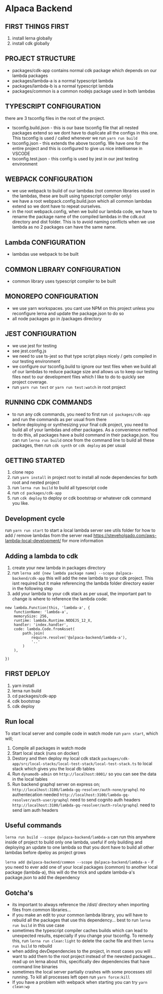 # Alpaca Backend

## FIRST THINGS FIRST

1. install lerna globally
2. install cdk globally

## PROJECT STRUCTURE

- packages/cdk-app contains normal cdk package which depends on our lambda packages
- packages/lambda-a is a normal typescript lambda
- packages/lambda-b is a normal typescript lambda
- packages/common is a common nodejs package used in both lambdas

## TYPESCRIPT CONFIGURATION

there are 3 tsconfig files in the root of the project.

- tsconfig.build.json - this is our base tsconfig file that all nested packages extend so we dont have to duplicate all the configs in this one. This tsconfig is used / called whenever we run `yarn run build`
- tsconfig.json - this extends the above tsconfig. We have one for the entire project and this is configured to give us nice intellisense in VSCODE
- tsconfig.test.json - this config is used by jest in our jest testing environment

## WEBPACK CONFIGURATION

- we use webpack to build of our lambdas (not common libraries used in the lambdas, these are built using typescript compiler only)
- we have a root webpack.config.build.json which all common lambdas extend so we dont have to repeat ourselves.
- in the root webpack.config, when we build our lambda code, we have to rename the package name of the compiled lambdas in the cdk.out directory and dist folder. This is to avoid naming conflicts when we use lambda as no 2 packages can have the same name.

## Lambda CONFIGURATION

- lambdas use webpack to be built

## COMMON LIBRARY CONFIGURATION

- common library uses typescript compiler to be built

## MONOREPO CONFIGURATION

- we use yarn workspaces. you cant use NPM on this project unless you reconfigure lerna and update the package.json to do so
- all node packages go in /packages directory

## JEST CONFIGURATION

- we use jest for testing
- see jest.config.js
- we need to use ts-jest so that type script plays nicely / gets compiled in our testing environment
- we configure our tsconfig.build to ignore our test files when we build all of our lambdas to reduce package size and allows us to keep our testing files next to our development files which I like to do to quickly see project coverage.
- run `yarn run test` or `yarn run test:watch` in root project

## RUNNING CDK COMMANDS

- to run any cdk commands, you need to first run `cd packages/cdk-app` and run the commands as per usual from there
- before deploying or synthesizing your final cdk project, you need to build all of your lambdas and other packages. As a convenience method to do this, all packages have a build command in their package.json. You can run `lerna run build` once from the command line to build all these packages, then run `cdk synth` or `cdk deploy` as per usual

## GETTING STARTED

1. clone repo
2. run `yarn install` in project root to install all node dependencies for both root and nested project
3. run `lerna run build` to build all typescript code
4. run `cd packages/cdk-app`
5. run `cdk deploy` to deploy or cdk bootstrap or whatever cdk command you like.

## Development cycle

run `yarn run start` to start a local lambda server
see utils folder for how to add / remove lambdas from the server
read https://steveholgado.com/aws-lambda-local-development/ for more information

## Adding a lambda to cdk

1. create your new lambda in packages directory
2. run `lerna add {new lambda package name} --scope @alpaca-backend/cdk-app` this will add the new lambda to your cdk project. This isnt required but it make referencing the lambda folder directory easier in the following step
3. add your lambda to your cdk stack as per usual, the important part to change is where to reference the lambda code:

```
new lambda.Function(this, 'lambda-a', {
	functionName: 'lambda-a',
	memorySize: 256,
	runtime: lambda.Runtime.NODEJS_12_X,
	handler: 'index.handler',
	code: lambda.Code.fromAsset(
		path.join(
			require.resolve('@alpaca-backend/lambda-a'),
			'..'
		)
	),

})
```

## FIRST DEPLOY

1. yarn install
2. lerna run build
3. cd packages/cdk-app
4. cdk bootstrap
5. cdk deploy

## Run local

To start local server and compile code in watch mode run `yarn start`, which will;

1. Compile all packages in watch mode
2. Start local stack (runs on docker)
3. Destory and then deploy my local cdk stack `packages/cdk-app/src/local-stacks/local-test-stack/local-test-stack.ts` to local stack which gives you the local db tables
4. Run `dynamodb-admin` on `http://localhost:8001/` so you can see the data in the local tables
5. Run backend graphql server on express on;
   `http://localhost:3100/lambda-gq-resolver/auth-none/graphql` no authentecation needed
   `http://localhost:3100/lambda-gq-resolver/auth-user/graphql` need to send cognito auth headers
   `http://localhost:3100/lambda-gq-resolver/auth-role/graphql` need to send iam auth headers

## Useful commands

`lerna run build --scope @alpaca-backend/lambda-a` can run this anywhere inside of project to build only one lambda, useful if only building and deploying an update to one lambda so that you dont have to build all other lambdas before dpeloy as project grows

`lerna add @alpaca-backend/common --scope @alpaca-backend/lambda-a` - if you need to ever add one of your local packages (common) to another local package (lambda-a), this will do the trick and update lambda-a's package.json to add the dependency

## Gotcha's

- its important to always reference the /dist/ directory when importing files from common libraries...
- if you make an edit to your common lambda library, you will have to rebuild all the packages that use this dependency... best to run `lerna run build` in this use case
- sometimes the typescript compiler caches builds which can lead to unexpected results, especially if you change your tsconfig. To remedy this, run `lerna run clean:light` to delete the cache file and then `lerna run build` to rebuild
- when adding devDependencies to the project, in most cases you will want to add them to the root project instead of the newsted packages... read up on lerna about this, specifically dev dependencies that have command line binaries
- sometimes the local server partially crashes with some processes stil running. To kill all processes left open run `yarn force:kill`
- If you have a problem with webpack when starting you can try `yarn clean:wp`
